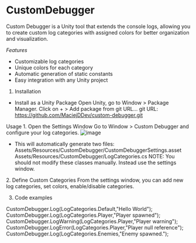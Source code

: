 # CustomDebugger

 Custom Debugger is a Unity tool that extends the console logs, allowing you to create custom log categories with assigned colors for better organization and visualization.

 *Features*
 - Customizable log categories
 - Unique colors for each category
 - Automatic generation of static constants
 - Easy integration with any Unity project

1. Installation

- Install as a Unity Package
Open Unity, go to Window > Package Manager.
Click on + > Add package from git URL...
git URL: https://github.com/MaciejDDev/custom-debugger.git

Usage
1️. Open the Settings Window
Go to Window > Custom Debugger and configure your log categories.
![image](https://github.com/user-attachments/assets/976e82c3-8ce5-4bf2-8394-ee7ebefcaf35)

- This will automatically generate two files:
Assets/Resources/CustomDebugger/CustomDebuggerSettings.asset
Assets/Resources/CustomDebugger/LogCategories.cs
NOTE: You should not modify these classes manually. Instead use the settings window.

2️. Define Custom Categories
From the settings window, you can add new log categories, set colors, enable/disable categories.

3. Code examples
   
  CustomDebugger.Log(LogCategories.Default,"Hello World");
  CustomDebugger.Log(LogCategories.Player,"Player spawned");
  CustomDebugger.LogWarning(LogCategories.Player,"Player warning");
  CustomDebugger.LogError(LogCategories.Player,"Player null reference");
  CustomDebugger.Log(LogCategories.Enemies,"Enemy spawned.");

